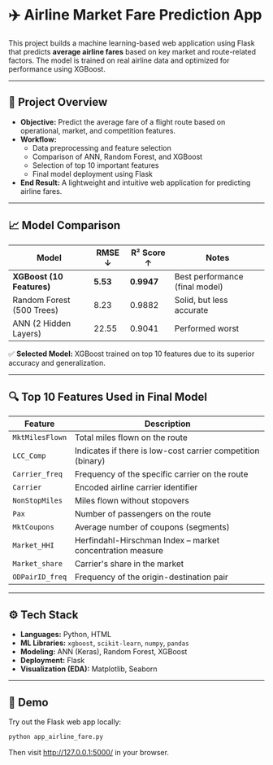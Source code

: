 # ✈️ Airline Market Fare Prediction App

This project builds a machine learning-based web application using Flask that predicts **average airline fares** based on key market and route-related factors. The model is trained on real airline data and optimized for performance using XGBoost.

---

## 🧠 Project Overview

- **Objective:** Predict the average fare of a flight route based on operational, market, and competition features.
- **Workflow:**
  - Data preprocessing and feature selection
  - Comparison of ANN, Random Forest, and XGBoost
  - Selection of top 10 important features
  - Final model deployment using Flask
- **End Result:** A lightweight and intuitive web application for predicting airline fares.

---

## 📈 Model Comparison

| Model                         | RMSE ↓  | R² Score ↑ | Notes                         |
|------------------------------|---------|------------|-------------------------------|
| **XGBoost (10 Features)**    | **5.53** | **0.9947**  | Best performance (final model)|
| Random Forest (500 Trees)    | 8.23    | 0.9882     | Solid, but less accurate      |
| ANN (2 Hidden Layers)        | 22.55   | 0.9041     | Performed worst               |

✅ **Selected Model:** XGBoost trained on top 10 features due to its superior accuracy and generalization.

---

## 🔍 Top 10 Features Used in Final Model

| Feature           | Description                                                  |
|-------------------|--------------------------------------------------------------|
| `MktMilesFlown`   | Total miles flown on the route                               |
| `LCC_Comp`        | Indicates if there is low-cost carrier competition (binary)  |
| `Carrier_freq`    | Frequency of the specific carrier on the route               |
| `Carrier`         | Encoded airline carrier identifier                           |
| `NonStopMiles`    | Miles flown without stopovers                                |
| `Pax`             | Number of passengers on the route                            |
| `MktCoupons`      | Average number of coupons (segments)                         |
| `Market_HHI`      | Herfindahl-Hirschman Index – market concentration measure    |
| `Market_share`    | Carrier's share in the market                                |
| `ODPairID_freq`   | Frequency of the origin-destination pair                     |

---

## ⚙️ Tech Stack

- **Languages:** Python, HTML
- **ML Libraries:** `xgboost`, `scikit-learn`, `numpy`, `pandas`
- **Modeling:** ANN (Keras), Random Forest, XGBoost
- **Deployment:** Flask
- **Visualization (EDA):** Matplotlib, Seaborn

---

## 🚀 Demo

Try out the Flask web app locally:
```bash
python app_airline_fare.py
```
Then visit http://127.0.0.1:5000/ in your browser.
